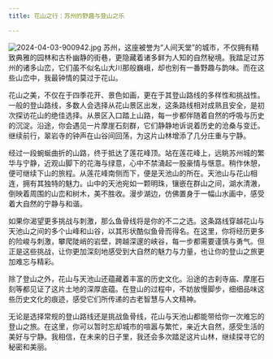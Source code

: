 ```yaml
---
title: 花山之行：苏州的野趣与登山之乐

---
```


![2024-04-03-900942.jpg](http://hijoe.net/assets/2024-04-03-900942.jpg)
苏州，这座被誉为“人间天堂”的城市，不仅拥有精致典雅的园林和古朴幽静的街巷，更隐藏着诸多鲜为人知的自然秘境。我踏足过苏州的诸多山峦，它们虽不似名山大川那般巍峨，却也别有一番野趣与韵味。而在这些山峦中，我最钟情的莫过于花山。

花山之美，不仅在于四季花开、景色如画，更在于其登山路线的多样性和挑战性。一般的登山路线，多数人会选择从花山景区出发，这条路线相对成熟且安全，是初次探访花山的绝佳选择。从景区入口踏上山路，每一步都伴随着自然的呼吸与历史的沉淀。沿途，你会遇见一片摩崖石刻群，它们静静地诉说着历史的沧桑与变迁。继续前行，翠岩寺的钟声在山谷间回荡，为这片山林增添了几分庄重与宁静。

经过一段蜿蜒曲折的山路，终于抵达了莲花峰顶。站在莲花峰上，远眺苏州城的繁华与宁静，近观山脚下的花海与绿意，心中不禁涌起一股豪情与惬意。稍作休憩，便可继续下山的旅程。从莲花峰南侧而下，便是天池山的所在。天池山与花山相连，拥有其独特的魅力。山中的天池宛如一颗明珠，镶嵌在群山之间，湖水清澈，倒映着周围的山峦和树木，美不胜收。漫步湖边，仿佛置身于一幅山水画中，感受着大自然的宁静与和谐。

如果你渴望更多挑战与刺激，那么鱼骨线将是你的不二之选。这条路线穿越花山与天池山之间的多个山峰和山谷，以其形状酷似鱼骨而得名。在这里，你将经历更多的险峻与刺激，攀爬陡峭的岩壁，跨越深邃的峡谷，每一步都需要谨慎与勇气。但正是这些挑战，让你更加深刻地感受到大自然的魅力与力量，也让你的登山之旅更加难忘与精彩。

除了登山之外，花山与天池山还蕴藏着丰富的历史文化。沿途的古刹寺庙、摩崖石刻等都见证了这片土地的深厚底蕴。在登山的过程中，不妨放慢脚步，细细品味这些历史文化的痕迹，感受它们所传递的古老智慧与人文精神。

无论是选择常规的登山路线还是挑战鱼骨线，花山与天池山都能带给你一次难忘的登山之旅。在这里，你可以暂时忘却城市的喧嚣与繁忙，亲近大自然，感受生活的美好与宁静。我相信，在未来的日子里，我还会多次踏足这片山林，继续探寻它的秘密和美丽。